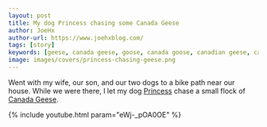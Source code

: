 ```yaml
---
layout: post
title: My dog Princess chasing some Canada Geese
author: JoeHx
author-url: https://www.joehxblog.com/
tags: [story]
keywords: [geese, canada geese, goose, canada goose, canadian geese, candadian goose]
image: images/covers/princess-chasing-geese.png
---
```


Went with my wife, our son, and our two dogs to a bike path near our house. While we were there, I let my dog [Princess](/blog/puppy-profile-princess/) chase a small flock of [Canada Geese](https://en.wikipedia.org/wiki/Canada_goose).

{% include youtube.html param="eWj-_pOA0OE" %}